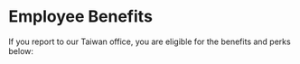 # Employee Benefits
If you report to our Taiwan office, you are eligible for the benefits and perks below:


